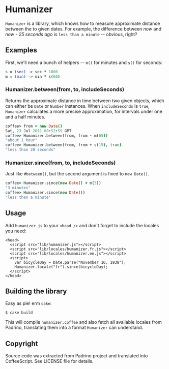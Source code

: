 Humanizer
=========

`Humanizer` is a library, which knows how to measure approximate distance
between the to given dates. For example, the difference between *now* and
*now - 25 seconds ago* is `less than a minute` -- obvious, right?


Examples
--------

First, we'll need a bunch of helpers -- `m()` for minutes and `s()`
for seconds:

```coffeescript
s = (sec) -> sec * 1000
m = (min) -> min * s(60)
```

### Humanizer.between(from, to, includeSeconds)

Returns the approximate distance in time between two given objects,
which can either be `Date` or `Number` instances. When `includeSeconds`
is `true`, `Humanizer` calculates a more precise approximation, for
intervals under one and a half minutes.

```coffeescript
coffee> from = new Date()
Sat, 23 Jul 2011 00:52:59 GMT
coffee> Humanizer.between(from, from - m(65))
"about 1 hour"
coffee> Humanizer.between(from, from + s(15), true)
"less than 20 seconds"
```

### Humanizer.since(from, to, includeSeconds)

Just like `#between()`, but the second argument is fixed to `new Date()`.

```coffeescript
coffee> Humanizer.since(new Date() + m(3))
"3 minutes"
coffee> Humanizer.since(new Date())
"less than a minute"
```

Usage
-----

Add `humanizer.js` to your `<head />` and don't forget to include the
locales you need:

    <head>
      <script src="lib/humanizer.js"></script>
      <script src="lib/locales/humanizer.fr.js"></script>
      <script src="lib/locales/humanizer.en.js"></script>
      <script>
        var bicycleDay = Date.parse("November 16, 1938");
        Humanizer.locale("fr").since(bicycleDay);
      </script>
    </head>


Building the library
--------------------

Easy as pie! erm `cake`:

    $ cake build

This will compile `humanizer.coffee` and also fetch all available locales
from Padrino, translating them into a format `Humanizer` can understand.


Copyright
---------

Source code was extracted from Padrino project and translated into
CoffeeScript. See LICENSE file for details.

